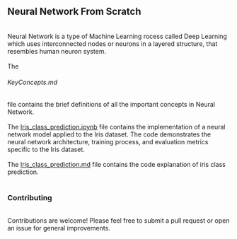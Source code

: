 <h2>Neural Network From Scratch</h2>
<br>
Neural Network is a type of Machine Learning rocess called Deep Learning which uses interconnected nodes or neurons in a layered structure, that resembles human neuron system.
<br><br>
The <h6>KeyConcepts.md</h6> file contains the brief definitions of all the important concepts in Neural Network.
<br><br>
The <ins>Iris_class_prediction.ipynb</ins> file contains the implementation of a neural network model applied to the Iris dataset. The code demonstrates the neural network architecture, training process, and evaluation metrics specific to the Iris dataset.
<br><br>
The <ins>Iris_class_prediction.md</ins> file contains the code explanation of iris class prediction.
<br><br>
<h3>Contributing</h3>
<br>
Contributions are welcome! Please feel free to submit a pull request or open an issue for general improvements.